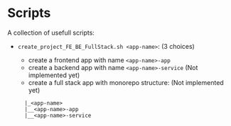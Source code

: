 # Scripts

A collection of usefull scripts:

* `create_project_FE_BE_FullStack.sh <app-name>`: (3 choices)

  * create a frontend app with name `<app-name>-app`
  * create a backend app with name `<app-name>-service` (Not implemented yet)
  * create a full stack app with monorepo structure: (Not implemented yet)

  ```
    |_<app-name>
    |__<app-name>-app
    |__<app-name>-service
  ```
